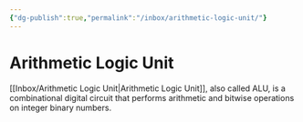 ```yaml
---
{"dg-publish":true,"permalink":"/inbox/arithmetic-logic-unit/"}
---
```




# Arithmetic Logic Unit
[[Inbox/Arithmetic Logic Unit\|Arithmetic Logic Unit]], also called ALU, is a combinational digital circuit that performs arithmetic and bitwise operations on integer binary numbers.
